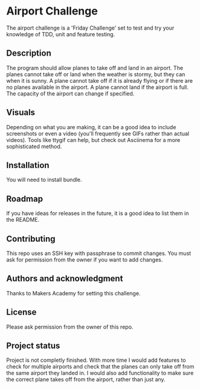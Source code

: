 # Airport Challenge
The airport challenge is a 'Friday Challenge' set to test and try your knowledge of TDD, unit and feature testing.

## Description
The program should allow planes to take off and land in an airport. The planes cannot take off or land when the weather is stormy, but they can when it is sunny. A plane cannot take off if it is already flying or if there are no planes available in the airport. A plane cannot land if the airport is full. The capacity of the airport can change if specified.

## Visuals
Depending on what you are making, it can be a good idea to include screenshots or even a video (you'll frequently see GIFs rather than actual videos). Tools like ttygif can help, but check out Asciinema for a more sophisticated method.

## Installation
You will need to install bundle.

## Roadmap
If you have ideas for releases in the future, it is a good idea to list them in the README.

## Contributing
This repo uses an SSH key with passphrase to commit changes. You must ask for permission from the owner if you want to add changes.

## Authors and acknowledgment
Thanks to Makers Academy for setting this challenge.

## License
Please ask permission from the owner of this repo.

## Project status
Project is not completly finished. With more time I would add features to check for multiple airports and check that the planes can only take off from the same airport they landed in. I would also add functionality to make sure the correct plane takes off from the airport, rather than just any.
